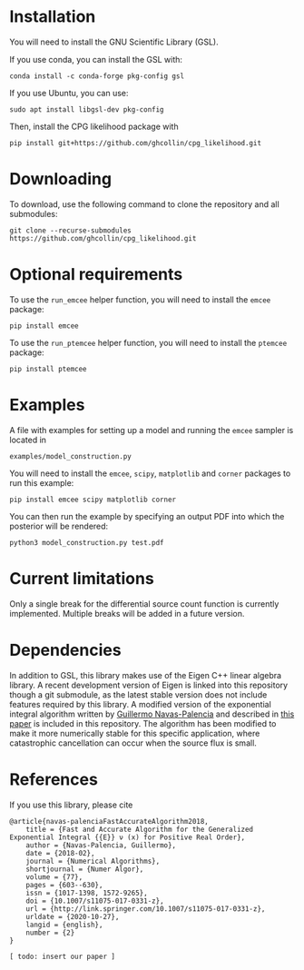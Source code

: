 # Installation

You will need to install the GNU Scientific Library (GSL).

If you use conda, you can install the GSL with:

    conda install -c conda-forge pkg-config gsl

If you use Ubuntu, you can use:

    sudo apt install libgsl-dev pkg-config

Then, install the CPG likelihood package with

    pip install git+https://github.com/ghcollin/cpg_likelihood.git
    
# Downloading

To download, use the following command to clone the repository and all submodules:

    git clone --recurse-submodules https://github.com/ghcollin/cpg_likelihood.git

# Optional requirements

To use the `run_emcee` helper function, you will need to install the `emcee` package:

    pip install emcee

To use the `run_ptemcee` helper function, you will need to install the `ptemcee` package:

    pip install ptemcee

# Examples

A file with examples for setting up a model and running the `emcee` sampler is located in

    examples/model_construction.py

You will need to install the `emcee`, `scipy`, `matplotlib` and `corner` packages to run this example:

    pip install emcee scipy matplotlib corner

You can then run the example by specifying an output PDF into which the posterior will be rendered:

    python3 model_construction.py test.pdf

# Current limitations

Only a single break for the differential source count function is currently implemented. Multiple breaks will be added in a future version.

# Dependencies

In addition to GSL, this library makes use of the Eigen C++ linear algebra library.
A recent development version of Eigen is linked into this repository though a git submodule, as the latest stable version does not include features required by this library.
A modified version of the exponential integral algorithm written by [Guillermo Navas-Palencia](https://gnpalencia.org) and described in [this paper](https://gnpalencia.org/research/GNP_Expint2017.pdf) is included in this repository. 
The algorithm has been modified to make it more numerically stable for this specific application, where catastrophic cancellation can occur when the source flux is small.

# References

If you use this library, please cite

    @article{navas-palenciaFastAccurateAlgorithm2018,
        title = {Fast and Accurate Algorithm for the Generalized Exponential Integral {{E}} ν (x) for Positive Real Order},
        author = {Navas-Palencia, Guillermo},
        date = {2018-02},
        journal = {Numerical Algorithms},
        shortjournal = {Numer Algor},
        volume = {77},
        pages = {603--630},
        issn = {1017-1398, 1572-9265},
        doi = {10.1007/s11075-017-0331-z},
        url = {http://link.springer.com/10.1007/s11075-017-0331-z},
        urldate = {2020-10-27},
        langid = {english},
        number = {2}
    }

    [ todo: insert our paper ]